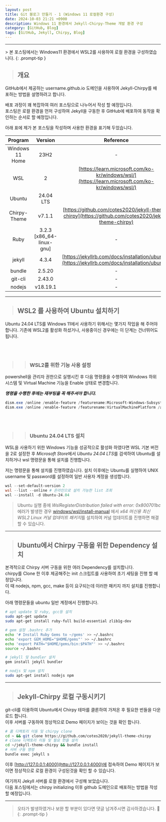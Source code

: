 ```yaml
---
layout: post
title: Git 블로그 만들기 - 1 (Windows 11 로컬환경 구성)
date: 2024-10-03 21:21 +0900
description: Windows 11 환경에서 Jekyll-Chirpy-Theme 개발 환경 구성
category: [GitHub, Blog]
tags: [GitHub, Jekyll, Chirpy, Blog]
---
```

<hr>
> 본 포스팅에서는 Windows11 환경에서 WSL2를 사용하여 로컬 환경을 구성하였습니다.
{: .prompt-tip }

> ## __개요__

GitHub에서 제공하는 username.github.io 도메인을 사용하여 Jekyll-Chirpy를 배포하는 방법을 설명하려고 합니다.

배포 과정이 꽤 복잡하여 여러 포스팅으로 나누어서 작성 할 예정입니다.<br>
포스팅은 로컬 환경을 먼저 구성하여 Jekyll을 구동한 후 GitHub에 배포하여 동작을 확인하는 순서로 할 예정입니다.

아래 표에 제가 본 포스팅을 작성하며 사용한 환경을 표기해 두었습니다.

Program|Version|Reference
:---:|:---:|:---:
Windows 11 Home|23H2|-
WSL|2|[https://learn.microsoft.com/ko-kr/windows/wsl/](https://learn.microsoft.com/ko-kr/windows/wsl/)
Ubuntu|24.04 LTS|
Chirpy-Theme|v7.1.1|[https://github.com/cotes2020/jekyll-theme-chirpy](https://github.com/cotes2020/jekyll-theme-chirpy)
Ruby|3.2.3 \[x86_64-linux-gnu\]|-
jekyll|4.3.4|[https://jekyllrb.com/docs/installation/ubuntu/](https://jekyllrb.com/docs/installation/ubuntu/)
bundle|2.5.20|-
git-cli|2.43.0|-
nodejs|v18.19.1|-

<hr>

> ## __WSL2 를 사용하여 Ubuntu 설치하기__

Ubuntu 24.04 LTS를 Windows 11에서 사용하기 위해서는 몇가지 작업을 해 주어야 합니다.
기존에 WSL2를 활성화 하셨거나, 사용중이신 경우에는 이 단계는 건너뛰어도 됩니다.

<br><br>

>> ### __WSL2를 위한 기능 사용 설정__

powershell을 관리자 권한으로 실행시킨 후 다음 명령줄을 수행하여 Windows 하위 시스템 및 Virtual Machine 기능을 Enable 상태로 변경합니다.

***명령을 수행한 후에는 재부팅을 꼭 해주셔야 합니다.***

```powershell
dism.exe /online /enable-feature /featurename:Microsoft-Windows-Subsystem-Linux /all /norestart
dism.exe /online /enable-feature /featurename:VirtualMachinePlatform /all /norestart
```

<br><br>

>> ### __Ubuntu 24.04 LTS 설치__

WSL을 사용하기 위한 Windows 기능을 성공적으로 활성화 하였다면 WSL 기본 버전을 2로 설정한 후 *Microsoft Store*에서 *Ubuntu 24.04 LTS*를 검색하여 Ubuntu를 설치하거나 wsl 명령문을 통해 설치를 진행합니다.

저는 명령문을 통해 설치를 진행하였습니다.
설치 이후에는 Ubuntu를 실행하여 UNIX username 및 password를 설정하여 일반 사용자 계정을 생성합니다.

```powershell
wsl --set-default-version 2
wsl --list --online # 온라인으로 설치 가능한 list 조회
wsl --install -d Ubuntu-24.04 
```

> Ubuntu 실행 중에 *WslRegisterDistribution failed with error: 0x800701bc*에러가 발생한 경우 [windows/wsl/install-manual](https://learn.microsoft.com/ko-kr/windows/wsl/install-manual#step-4---download-the-linux-kernel-update-package) 에서 *x64 머신용 최신 WSL2 Linux 커널 업데이트 패키지*를 설치하여 커널 업데이트를 진행하면 해결할 수 있습니다.

<hr>

> ## __Ubuntu에서 Chirpy 구동을 위한 Dependency 설치__

본격적으로 Chirpy 서버 구동을 위한 여러 Dependency를 설치합니다.<br>
chirpy를 Clone 한 이후 제공해주는 init 스크립트를 사용하여 초기 세팅을 진행 할 예정입니다.<br>
이 때 nodejs, npm, gcc, make 등이 요구되는데 이러한 패키지 까지 설치를 진행합니다.

아래 명령문들을 ubuntu 일반 계정에서 진행합니다.

```bash
# apt update 및 ruby, gcc등 설치
sudo apt-get update
sudo apt-get install ruby-full build-essential zlib1g-dev

# gem 설정 .bashrc 추가
echo '# Install Ruby Gems to ~/gems' >> ~/.bashrc
echo 'export GEM_HOME="$HOME/gems"' >> ~/.bashrc
echo 'export PATH="$HOME/gems/bin:$PATH"' >> ~/.bashrc
source ~/.bashrc

# jekyll 및 bundler 설치
gem install jekyll bundler

# nodjs 및 npm 설치
sudo apt-get install nodejs npm
```

<hr>

> ## __Jekyll-Chirpy 로컬 구동시키기__

git-cli를 이용하여 Ubuntu에서 Chirpy 테마를 클론하여 가져온 후 필요한 번들을 다운로드 합니다.<br>
이후 서버를 구동하여 정상적으로 Demo 페이지가 보이는 것을 확인 합니다.

```bash
# 홈 디렉토리 이동 및 chirpy clone
cd ~ && git clone https://github.com/cotes2020/jekyll-theme-chirpy
# clone 디렉토리 이동 및 필요 번들 설치
cd ~/jekyll-theme-chirpy && bundle install 
# 서버 구동 명령
bundle exec jekyll s
```

이후 [http://127.0.0.1:4000](http://127.0.0.1:4000)에 접속하여 Demo 페이지가 보이면 정상적으로 로컬 환경이 구성된것을 확인 할 수 있습니다.

여기까지 Jekyll 서버를 로컬 환경에서 구성해 보았습니다.<br>
다음 포스팅에서는 chirpy initializing 이후 github 도메인으로 배포하는 방법을 작성할 예정입니다.

<hr>

> 오타가 발생하였거나 보완 할 부분이 있다면 댓글 남겨주시면 감사하겠습니다. 🙂
{: .prompt-tip }